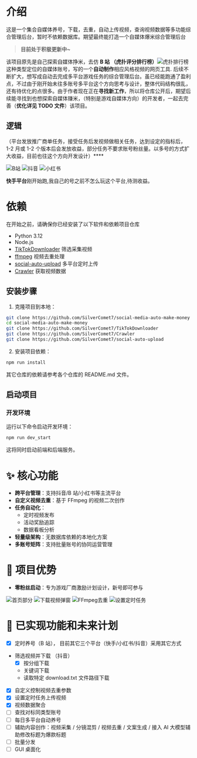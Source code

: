 # 介绍

这是一个集合自媒体养号，下载，去重，自动上传视频，查询视频数据等多功能综合管理后台，暂时不依赖数据库。期望最终能打造一个自媒体爆米综合管理后台

> **目前处于积极更新中~**

该项目原先是自己探索自媒体挣米，去仿 **B 站 （虎扑评分排行榜）**![虎扑排行榜](./assert/image/hupu_Rank/首页.png)这种类型定位的自媒体账号，写的一个**自动制作**相应风格视频的网页工具. 后续不断扩大，想写成自动去完成多平台游戏任务的综合管理后台。虽已经能跑通了盈利点，不过由于刚开始未往多账号多平台这个方向思考与设计，整体代码结构很乱，还有待优化的点很多。由于作者现在正在**寻找新工作**，所以将仓库公开后，期望后续能寻找到也想探索自媒体赚米，（特别是游戏自媒体方向）的开发者，一起去完善（**优化详见 TODO 文件**）该项目。

## 逻辑

（平台发放推广商单任务，接受任务后发视频做相关任务，达到设定的指标后， 1-2 月或 1-2 个版本后会发放收益，部分任务不要求账号粉丝量。以多号的方式扩大收益，目前也往这个方向开发设计）\*\*\*\*

![B站](./assert/image/game/social/B站收益后台.png)
![抖音](./assert/image/game/social/抖音收益后台.jpg)
![小红书](./assert/image/game/social/小红书收益后台.jpg)

**快手平台**刚开始跑,我自己的号之前不怎么玩这个平台,待测收益。

# 依赖

在开始之前，请确保你已经安装了以下软件和依赖项目仓库

- Python 3.12
- Node.js
- [TikTokDownloader](https://github.com/SilverComet7/TikTokDownloader) 筛选采集视频
- [ffmpeg](https://ffmpeg.org/) 视频去重处理
- [social-auto-upload](https://github.com/SilverComet7/social-auto-upload) 多平台定时上传
- [Crawler](https://github.com/SilverComet7/Crawler) 获取视频数据

## 安装步骤

1. 克隆项目到本地：

```bash
git clone https://github.com/SilverComet7/social-media-auto-make-money
cd social-media-auto-make-money
git clone https://github.com/SilverComet7/TikTokDownloader
git clone https://github.com/SilverComet7/Crawler
git clone https://github.com/SilverComet7/social-auto-upload
```

2. 安装项目依赖：

```bash
npm run install
```

其它仓库的依赖请参考各个仓库的 README.md 文件。

## 启动项目

### 开发环境

运行以下命令启动开发环境：

```bash
npm run dev_start
```

这将同时启动前端和后端服务。

# ✨ 核心功能

- **跨平台管理**：支持抖音/B 站/小红书等主流平台
- **自定义视频去重**：基于 FFmpeg 的视频二次创作
- **任务自动化**：
  - 定时视频发布
  - 活动奖励追踪
  - 数据看板分析
- **轻量级架构**：无数据库依赖的本地化方案
- **多账号矩阵**：支持批量账号的协同运营管理

# 🚀 项目优势

- **零粉丝启动**：专为游戏厂商激励计划设计，新号即可参与

![首页部分](./assert/image/game/首页部分.png)
![下载视频弹窗](./assert/image/game/下载视频弹窗.png)
![FFmpeg去重](./assert/image/game/FFmpeg去重.png)
![设置定时任务](./assert/image/game/设置定时任务.png)

# 🌱 已实现功能和未来计划

- [x] 定时养号（B 站）， 目前其它三个平台（快手/小红书/抖音）采用其它方式
- 筛选视频并下载 （抖音）
  - [x] 按分组下载
  - 关键词下载
  - 读取特定 download.txt 文件路径下载
- [x] 自定义控制视频去重参数
- [x] 设置定时任务上传视频
- [x] 视频数据聚合
- [ ] 查找对标同类型账号
- [ ] 每日多平台自动养号
- [ ] 辅助内容创作：视频采集 / 分镜混剪 / 视频去重 / 文案生成 / 接入 AI 大模型辅助修改标题为爆款标题
- [ ] 批量分发
- [ ] GUI 桌面化
